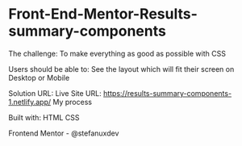 # Front-End-Mentor-Results-summary-components

The challenge:
To make everything as good as possible with CSS


Users should be able to:
See the layout which will fit their screen on Desktop or Mobile



Solution URL: 
Live Site URL: https://results-summary-components-1.netlify.app/
My process




Built with:
HTML
CSS






Frontend Mentor - @stefanuxdev

